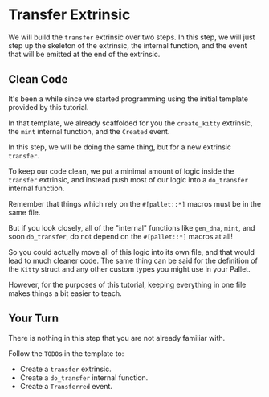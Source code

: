 # Transfer Extrinsic

We will build the `transfer` extrinsic over two steps. In this step, we will just step up the skeleton of the extrinsic, the internal function, and the event that will be emitted at the end of the extrinsic.

## Clean Code

It's been a while since we started programming using the initial template provided by this tutorial.

In that template, we already scaffolded for you the `create_kitty` extrinsic, the `mint` internal function, and the `Created` event.

In this step, we will be doing the same thing, but for a new extrinsic `transfer`.

To keep our code clean, we put a minimal amount of logic inside the `transfer` extrinsic, and instead push most of our logic into a `do_transfer` internal function.

Remember that things which rely on the `#[pallet::*]` macros must be in the same file.

But if you look closely, all of the "internal" functions like `gen_dna`, `mint`, and soon `do_transfer`, do not depend on the `#[pallet::*]` macros at all!

So you could actually move all of this logic into its own file, and that would lead to much cleaner code. The same thing can be said for the definition of the `Kitty` struct and any other custom types you might use in your Pallet.

However, for the purposes of this tutorial, keeping everything in one file makes things a bit easier to teach.

## Your Turn

There is nothing in this step that you are not already familiar with.

Follow the `TODO`s in the template to:

- Create a `transfer` extrinsic.
- Create a `do_transfer` internal function.
- Create a `Transferred` event.
